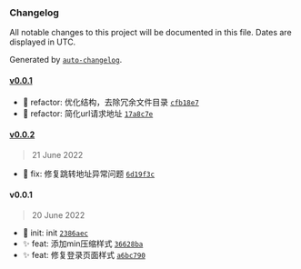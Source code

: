 ### Changelog

All notable changes to this project will be documented in this file. Dates are displayed in UTC.

Generated by [`auto-changelog`](https://github.com/CookPete/auto-changelog).

#### [v0.0.1](https://github.com/tansincosy/CertificationCenter/compare/v0.0.2...v0.0.1)

- 🦄 refactor: 优化结构，去除冗余文件目录 [`cfb18e7`](https://github.com/tansincosy/CertificationCenter/commit/cfb18e731419a229332fe09af364bf2c5e10187b)
- 🦄 refactor: 简化url请求地址 [`17a8c7e`](https://github.com/tansincosy/CertificationCenter/commit/17a8c7e8f24f034991ad897dc22c6e2c564ceb5b)

#### [v0.0.2](https://github.com/tansincosy/CertificationCenter/compare/v0.0.1...v0.0.2)

> 21 June 2022

- 🐞 fix: 修复跳转地址异常问题 [`6d19f3c`](https://github.com/tansincosy/CertificationCenter/commit/6d19f3c43f92b2435472b7ae13e86497001895f6)

#### v0.0.1

> 20 June 2022

- 🎉 init: init [`2386aec`](https://github.com/tansincosy/CertificationCenter/commit/2386aec86afbdab25bb653d544f8c832c565b7be)
- ✨ feat: 添加min压缩样式 [`36628ba`](https://github.com/tansincosy/CertificationCenter/commit/36628baa9fbd042984c3f2da954bb2345fade36e)
- ✨ feat: 修复登录页面样式 [`a6bc790`](https://github.com/tansincosy/CertificationCenter/commit/a6bc79019941ad760eee8b4f19a2c9c3a13734ec)
